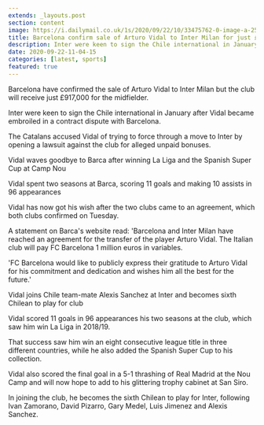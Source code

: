 ```yaml
---
extends: _layouts.post
section: content
image: https://i.dailymail.co.uk/1s/2020/09/22/10/33475762-0-image-a-25_1600768494365.jpg 
title: Barcelona confirm sale of Arturo Vidal to Inter Milan for just £917,000 
description: Inter were keen to sign the Chile international in January after Vidal became embroiled in a contract dispute with Barcelona and the club have at last got their wish after signing the midfielder. 
date: 2020-09-22-11-04-15 
categories: [latest, sports] 
featured: true 
--- 
```

Barcelona have confirmed the sale of Arturo Vidal to Inter Milan but the club will receive just £917,000 for the midfielder.

Inter were keen to sign the Chile international in January after Vidal became embroiled in a contract dispute with Barcelona.

The Catalans accused Vidal of trying to force through a move to Inter by opening a lawsuit against the club for alleged unpaid bonuses.

Vidal waves goodbye to Barca after winning La Liga and the Spanish Super Cup at Camp Nou

Vidal spent two seasons at Barca, scoring 11 goals and making 10 assists in 96 appearances

Vidal has now got his wish after the two clubs came to an agreement, which both clubs confirmed on Tuesday.  

A statement on Barca's website read: 'Barcelona and Inter Milan have reached an agreement for the transfer of the player Arturo Vidal. The Italian club will pay FC Barcelona 1 million euros in variables.

'FC Barcelona would like to publicly express their gratitude to Arturo Vidal for his commitment and dedication and wishes him all the best for the future.'

Vidal joins Chile team-mate Alexis Sanchez at Inter and becomes sixth Chilean to play for club

Vidal scored 11 goals in 96 appearances his two seasons at the club, which saw him win La Liga in 2018/19.

That success saw him win an eight consecutive league title in three different countries, while he also added the Spanish Super Cup to his collection.

Vidal also scored the final goal in a 5-1 thrashing of Real Madrid at the Nou Camp and will now hope to add to his glittering trophy cabinet at San Siro. 

In joining the club, he becomes the sixth Chilean to play for Inter, following Ivan Zamorano, David Pizarro, Gary Medel, Luis Jimenez and Alexis Sanchez.

